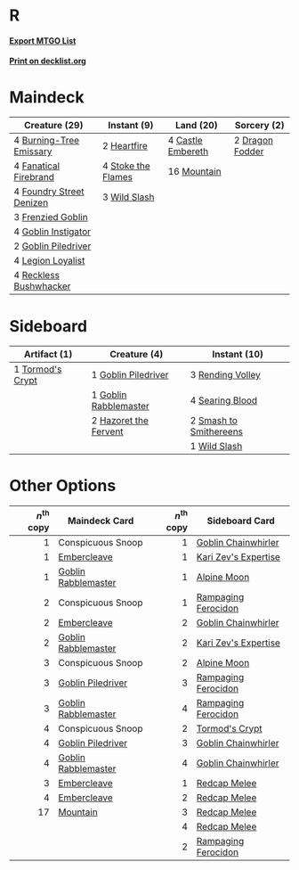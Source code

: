 # R

#### [Export MTGO List](../collection/R/R.txt)
#### [Print on decklist.org](http://decklist.org/?deckmain=4%09Burning-Tree%20Emissary%0A4%09Castle%20Embereth%0A2%09Dragon%20Fodder%0A4%09Fanatical%20Firebrand%0A4%09Foundry%20Street%20Denizen%0A3%09Frenzied%20Goblin%0A4%09Goblin%20Instigator%0A2%09Goblin%20Piledriver%0A2%09Heartfire%0A4%09Legion%20Loyalist%0A16%09Mountain%0A4%09Reckless%20Bushwhacker%0A4%09Stoke%20the%20Flames%0A3%09Wild%20Slash&deckside=1%09Goblin%20Piledriver%0A1%09Goblin%20Rabblemaster%0A2%09Hazoret%20the%20Fervent%0A3%09Rending%20Volley%0A4%09Searing%20Blood%0A2%09Smash%20to%20Smithereens%0A1%09Tormod's%20Crypt%0A1%09Wild%20Slash)
# Maindeck

|                                           Creature (29)                                           |                                         Instant (9)                                         |                                         Land (20)                                          |                                       Sorcery (2)                                        |
|---------------------------------------------------------------------------------------------------|---------------------------------------------------------------------------------------------|--------------------------------------------------------------------------------------------|------------------------------------------------------------------------------------------|
|4 [Burning-Tree Emissary](http://gatherer.wizards.com/Pages/Card/Details.aspx?multiverseid=426627) |2 [Heartfire](http://gatherer.wizards.com/Pages/Card/Details.aspx?multiverseid=461058)       |4 [Castle Embereth](http://gatherer.wizards.com/Pages/Card/Details.aspx?multiverseid=473201)|2 [Dragon Fodder](http://gatherer.wizards.com/Pages/Card/Details.aspx?multiverseid=174936)|
|4 [Fanatical Firebrand](http://gatherer.wizards.com/Pages/Card/Details.aspx?multiverseid=439758)   |4 [Stoke the Flames](http://gatherer.wizards.com/Pages/Card/Details.aspx?multiverseid=383404)|16 [Mountain](http://gatherer.wizards.com/Pages/Card/Details.aspx?multiverseid=439859)      |                                                                                          |
|4 [Foundry Street Denizen](http://gatherer.wizards.com/Pages/Card/Details.aspx?multiverseid=438478)|3 [Wild Slash](http://gatherer.wizards.com/Pages/Card/Details.aspx?multiverseid=391959)      |                                                                                            |                                                                                          |
|3 [Frenzied Goblin](http://gatherer.wizards.com/Pages/Card/Details.aspx?multiverseid=442120)       |                                                                                             |                                                                                            |                                                                                          |
|4 [Goblin Instigator](http://gatherer.wizards.com/Pages/Card/Details.aspx?multiverseid=447278)     |                                                                                             |                                                                                            |                                                                                          |
|2 [Goblin Piledriver](http://gatherer.wizards.com/Pages/Card/Details.aspx?multiverseid=40193)      |                                                                                             |                                                                                            |                                                                                          |
|4 [Legion Loyalist](http://gatherer.wizards.com/Pages/Card/Details.aspx?multiverseid=455759)       |                                                                                             |                                                                                            |                                                                                          |
|4 [Reckless Bushwhacker](http://gatherer.wizards.com/Pages/Card/Details.aspx?multiverseid=407626)  |                                                                                             |                                                                                            |                                                                                          |


# Sideboard

|                                       Artifact (1)                                        |                                          Creature (4)                                          |                                          Instant (10)                                           |
|-------------------------------------------------------------------------------------------|------------------------------------------------------------------------------------------------|-------------------------------------------------------------------------------------------------|
|1 [Tormod's Crypt](http://gatherer.wizards.com/Pages/Card/Details.aspx?multiverseid=389723)|1 [Goblin Piledriver](http://gatherer.wizards.com/Pages/Card/Details.aspx?multiverseid=40193)   |3 [Rending Volley](http://gatherer.wizards.com/Pages/Card/Details.aspx?multiverseid=394663)      |
|                                                                                           |1 [Goblin Rabblemaster](http://gatherer.wizards.com/Pages/Card/Details.aspx?multiverseid=438486)|4 [Searing Blood](http://gatherer.wizards.com/Pages/Card/Details.aspx?multiverseid=378483)       |
|                                                                                           |2 [Hazoret the Fervent](http://gatherer.wizards.com/Pages/Card/Details.aspx?multiverseid=426838)|2 [Smash to Smithereens](http://gatherer.wizards.com/Pages/Card/Details.aspx?multiverseid=397795)|
|                                                                                           |                                                                                                |1 [Wild Slash](http://gatherer.wizards.com/Pages/Card/Details.aspx?multiverseid=391959)          |


# Other Options

|*n*<sup>th</sup> copy|                                        Maindeck Card                                         |*n*<sup>th</sup> copy|                                        Sideboard Card                                         |
|--------------------:|----------------------------------------------------------------------------------------------|--------------------:|-----------------------------------------------------------------------------------------------|
|                    1|Conspicuous Snoop                                                                             |                    1|[Goblin Chainwhirler](http://gatherer.wizards.com/Pages/Card/Details.aspx?multiverseid=443017) |
|                    1|[Embercleave](http://gatherer.wizards.com/Pages/Card/Details.aspx?multiverseid=473082)        |                    1|[Kari Zev's Expertise](http://gatherer.wizards.com/Pages/Card/Details.aspx?multiverseid=423755)|
|                    1|[Goblin Rabblemaster](http://gatherer.wizards.com/Pages/Card/Details.aspx?multiverseid=438486)|                    1|[Alpine Moon](http://gatherer.wizards.com/Pages/Card/Details.aspx?multiverseid=447264)         |
|                    2|Conspicuous Snoop                                                                             |                    1|[Rampaging Ferocidon](http://gatherer.wizards.com/Pages/Card/Details.aspx?multiverseid=435308) |
|                    2|[Embercleave](http://gatherer.wizards.com/Pages/Card/Details.aspx?multiverseid=473082)        |                    2|[Goblin Chainwhirler](http://gatherer.wizards.com/Pages/Card/Details.aspx?multiverseid=443017) |
|                    2|[Goblin Rabblemaster](http://gatherer.wizards.com/Pages/Card/Details.aspx?multiverseid=438486)|                    2|[Kari Zev's Expertise](http://gatherer.wizards.com/Pages/Card/Details.aspx?multiverseid=423755)|
|                    3|Conspicuous Snoop                                                                             |                    2|[Alpine Moon](http://gatherer.wizards.com/Pages/Card/Details.aspx?multiverseid=447264)         |
|                    3|[Goblin Piledriver](http://gatherer.wizards.com/Pages/Card/Details.aspx?multiverseid=40193)   |                    3|[Rampaging Ferocidon](http://gatherer.wizards.com/Pages/Card/Details.aspx?multiverseid=435308) |
|                    3|[Goblin Rabblemaster](http://gatherer.wizards.com/Pages/Card/Details.aspx?multiverseid=438486)|                    4|[Rampaging Ferocidon](http://gatherer.wizards.com/Pages/Card/Details.aspx?multiverseid=435308) |
|                    4|Conspicuous Snoop                                                                             |                    2|[Tormod's Crypt](http://gatherer.wizards.com/Pages/Card/Details.aspx?multiverseid=389723)      |
|                    4|[Goblin Piledriver](http://gatherer.wizards.com/Pages/Card/Details.aspx?multiverseid=40193)   |                    3|[Goblin Chainwhirler](http://gatherer.wizards.com/Pages/Card/Details.aspx?multiverseid=443017) |
|                    4|[Goblin Rabblemaster](http://gatherer.wizards.com/Pages/Card/Details.aspx?multiverseid=438486)|                    4|[Goblin Chainwhirler](http://gatherer.wizards.com/Pages/Card/Details.aspx?multiverseid=443017) |
|                    3|[Embercleave](http://gatherer.wizards.com/Pages/Card/Details.aspx?multiverseid=473082)        |                    1|[Redcap Melee](http://gatherer.wizards.com/Pages/Card/Details.aspx?multiverseid=473097)        |
|                    4|[Embercleave](http://gatherer.wizards.com/Pages/Card/Details.aspx?multiverseid=473082)        |                    2|[Redcap Melee](http://gatherer.wizards.com/Pages/Card/Details.aspx?multiverseid=473097)        |
|                   17|[Mountain](http://gatherer.wizards.com/Pages/Card/Details.aspx?multiverseid=439859)           |                    3|[Redcap Melee](http://gatherer.wizards.com/Pages/Card/Details.aspx?multiverseid=473097)        |
|                     |                                                                                              |                    4|[Redcap Melee](http://gatherer.wizards.com/Pages/Card/Details.aspx?multiverseid=473097)        |
|                     |                                                                                              |                    2|[Rampaging Ferocidon](http://gatherer.wizards.com/Pages/Card/Details.aspx?multiverseid=435308) |

